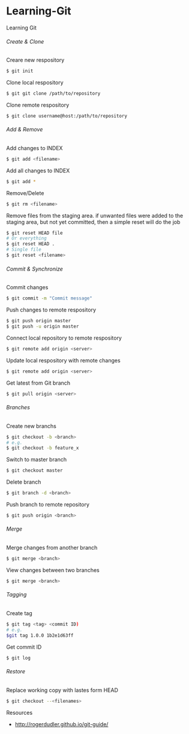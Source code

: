 # Learning-Git
Learning Git

###### Create & Clone

Creare new respository
```sh
$ git init
```

Clone local respository
```sh
$ git git clone /path/to/repository
```

Clone remote respository
```sh
$ git clone username@host:/path/to/repository

```
###### Add & Remove

Add changes to INDEX
```sh
$ git add <filename>
```

Add all changes to INDEX
```sh
$ git add *
```

Remove/Delete
```sh
$ git rm <filename>
```

Remove files from the staging area. if unwanted files were added to the staging area, but not yet committed, then a simple reset will do the job
```sh
$ git reset HEAD file
# Or everything
$ git reset HEAD .
# Single file
$ git reset <filename>
```

###### Commit & Synchronize

Commit changes
```sh
$ git commit -m "Commit message"
```

Push changes to remote respository
```sh
$ git push origin master
$ git push -u origin master
```

Connect local repository to remote respository
```sh
$ git remote add origin <server>
```

Update local respository with remote changes
```sh
$ git remote add origin <server>
```

Get latest from Git branch
```sh
$ git pull origin <server>
```

###### Branches

Create new branchs
```sh
$ git checkout -b <branch>
# e.g.
$ git checkout -b feature_x
```

Switch to master branch
```sh
$ git checkout master
```

Delete branch
```sh
$ git branch -d <branch>
```

Push branch to remote repository
```sh
$ git push origin <branch>
```

###### Merge

Merge changes from another branch
```sh
$ git merge <branch>
```

View changes between two branches
```sh
$ git merge <branch>
```

###### Tagging

Create tag
```sh
$ git tag <tag> <commit ID)
# e.g.
$git tag 1.0.0 1b2e1d63ff
```

Get commit ID
```sh
$ git log
```

###### Restore

Replace working copy with lastes form HEAD
```sh
$ git checkout --<filenames>
```
Resources

* http://rogerdudler.github.io/git-guide/
